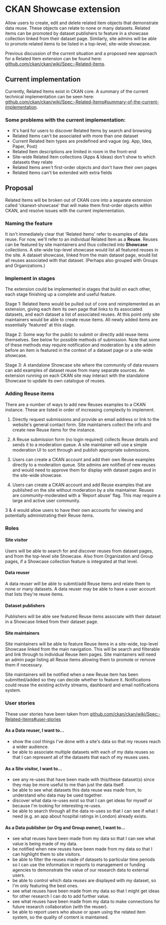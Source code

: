 # CKAN Showcase extension

Allow users to create, edit and delete related item objects that demonstrate data reuse. These objects can relate to none or many datasets. Related items can be promoted by dataset publishers to feature in a showcase collection linked from their dataset page. Similarly, site admins will be able to promote related items to be listed in a top-level, site-wide showcase.

Previous discussion of the current situation and a proposed new approach for a Related Item extension can be found here: [github.com/ckan/ckan/wiki/Spec:-Related-Items](https://github.com/ckan/ckan/wiki/Spec:-Related-Items).


## Current implementation
Currently, Related Items exist in CKAN core. A summary of the current technical implementation can be seen here: [github.com/ckan/ckan/wiki/Spec:-Related-Items#summary-of-the-current-implementation](https://github.com/ckan/ckan/wiki/Spec:-Related-Items#summary-of-the-current-implementation).


### Some problems with the current implementation:
* It's hard for users to discover Related Items by search and browsing
* Related Items can't be associated with more than one dataset
* Current Related Item types are predefined and vague (eg. App, Idea, Paper, Post)
* Related Item descriptions are limited in room in the front-end
* Site-wide Related Item collections (Apps & Ideas) don't show to which datasets they relate
* Related Items aren't first-order objects and don't have their own pages
* Related Items can't be extended with extra fields


## Proposal
Related Items will be broken out of CKAN core into a separate extension called 'ckanext-showcase' that will make them first-order objects within CKAN, and resolve issues with the current implementation.


### Naming the feature
It isn't immediately clear that 'Related Items' refer to examples of data reuse. For now, we'll refer to an individual Related Item as a **Reuse**. Reuses can be featured by site maintainers and thus collected into **Showcase** collections. A site-wide top-level showcase would list all featured reuses in the site. A dataset showcase, linked from the main dataset page, would list all reuses associated with that dataset. (Perhaps also grouped with Groups and Organizations.)


### Implement in stages
The extension could be implemented in stages that build on each other, each stage finishing up a complete and useful feature.

Stage 1: Related Items would be pulled out of core and reimplemented as an extension, giving each item its own page that links to its associated datasets, and each dataset a list of associated reuses. At this point only site maintainers would be able to create reuse items. All newly added items are essentially 'featured' at this stage.

Stage 2: Some way for the public to submit or directly add reuse items themselves. See below for possible methods of submission. Note that some of these methods may require notification and moderation by a site admin before an item is featured in the context of a dataset page or a site-wide showcase.

Stage 3: A standalone Showcase site where the community of data reusers can add examples of dataset reuse from many separate sources. An extension running on each CKAN site may interact with the standalone Showcase to update its own catalogue of reuses.


### Adding Reuse items
There are a number of ways to add new Reuses examples to a CKAN instance. These are listed in order of increasing complexity to implement.

1. Directly request submissions and provide an email address or link to the website's general contact form. Site maintainers collect the info and create new Reuse items for the instance.

2. A Reuse submission form (no login required) collects Reuse details and sends it to a moderation queue. A site maintainer will use a simple moderation UI to sort through and publish appropriate submissions.

3. Users can create a CKAN account and add their own Reuse examples directly to a moderation queue. Site admins are notified of new reuses and would need to approve them for display with dataset pages and in the site-wide showcase.

4. Users can create a CKAN account and add Reuse examples that are published on the site without moderation by a site maintainer. Reuses are community-moderated with a 'Report abuse' flag. This may require a large and active user community.

3 & 4 would allow users to have their own accounts for viewing and potentially administrating their Reuse items.


### Roles

#### Site visitor
Users will be able to search for and discover reuses from dataset pages, and from the top-level site Showcase. Also from Organization and Group pages, if a Showcase collection feature is integrated at that level.

#### Data reuser
A data reuser will be able to submit/add Reuse items and relate them to none or many datasets. A data reuser may be able to have a user account that lists they're reuse items.

#### Dataset publishers
Publishers will be able see featured Reuse items associate with their dataset in a Showcase linked from their dataset page.

#### Site maintainers
Site maintainers will be able to feature Reuse items in a site-wide, top-level Showcase linked from the main navigation. This will be search and filterable and link through to individual Reuse item pages. Site maintainers will need an admin page listing all Reuse items allowing them to promote or remove them if necessary.

Site maintainers will be notified when a new Reuse item has been submitted/added so they can decide whether to feature it. Notifications could reuse the existing activity streams, dashboard and email notifications system.


### User stories

These user stories have been taken from [github.com/ckan/ckan/wiki/Spec:-Related-Items#user-stories](https://github.com/ckan/ckan/wiki/Spec:-Related-Items#user-stories)

#### As a Data reuser, I want to...
* show the cool things I've done with a site's data so that my reuses reach a wider audience.
* be able to associate multiple datasets with each of my data reuses so that I can represent all of the datasets that each of my reuses uses.

#### As a Site visitor, I want to...
* see any re-uses that have been made with this/these dataset(s) since they may be more useful to me than just the data itself.
* be able to see what datasets this data reuse was made from, to understand who data may be used together.
* discover what data re-uses exist so that I can get ideas for myself or because I'm looking for interesting re-uses.
* be able to search through all the data re-uses so that I can see if what I need (e.g. an app about hospital ratings in London) already exists.

#### As a Data publisher (or Org and Group owner), I want to...
* see what reuses have been made from my data so that I can see what value is being made of my data.
* be notified when new reuses have been made from my data so that I can highlight them to site visitors.
* be able to filter the reuses made of datasets to particular time periods so I can use the information in reports to management or funding agencies to demonstrate the value of our research data to external users.
* be able to control which data reuses are displayed with my dataset, so I'm only featuring the best ones.
* see what reuses have been made from my data so that I might get ideas for other research I can do to add further value.
* see what reuses have been made from my data to make connections for future research collaboration (with the reuser).
* be able to report users who abuse or spam using the related item system, so the quality of content is maintained.
